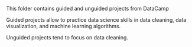This folder contains guided and unguided projects from DataCamp

Guided projects allow to practice data science skills in data cleaning, data visualization, and machine learning algorithms.

Unguided projects tend to focus on data cleaning.
